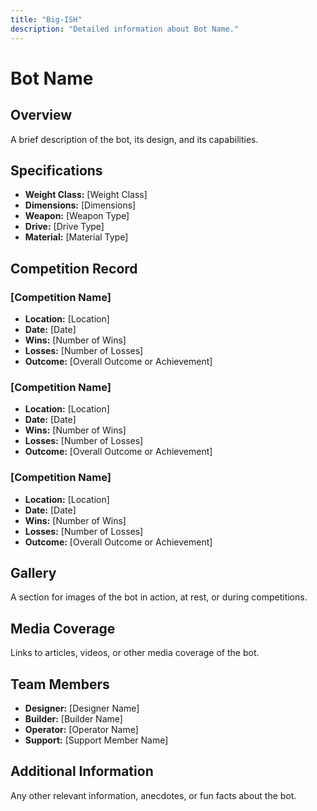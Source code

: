 ```yaml
---
title: "Big-ISH"
description: "Detailed information about Bot Name."
---
```


# Bot Name

## Overview
A brief description of the bot, its design, and its capabilities.

## Specifications
- **Weight Class:** [Weight Class]
- **Dimensions:** [Dimensions]
- **Weapon:** [Weapon Type]
- **Drive:** [Drive Type]
- **Material:** [Material Type]

## Competition Record

### [Competition Name]
- **Location:** [Location]
- **Date:** [Date]
- **Wins:** [Number of Wins]
- **Losses:** [Number of Losses]
- **Outcome:** [Overall Outcome or Achievement]

### [Competition Name]
- **Location:** [Location]
- **Date:** [Date]
- **Wins:** [Number of Wins]
- **Losses:** [Number of Losses]
- **Outcome:** [Overall Outcome or Achievement]

### [Competition Name]
- **Location:** [Location]
- **Date:** [Date]
- **Wins:** [Number of Wins]
- **Losses:** [Number of Losses]
- **Outcome:** [Overall Outcome or Achievement]

## Gallery
A section for images of the bot in action, at rest, or during competitions.



## Media Coverage
Links to articles, videos, or other media coverage of the bot.



## Team Members
- **Designer:** [Designer Name]
- **Builder:** [Builder Name]
- **Operator:** [Operator Name]
- **Support:** [Support Member Name]

## Additional Information
Any other relevant information, anecdotes, or fun facts about the bot.

